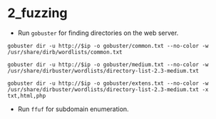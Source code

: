 # 2_fuzzing

- Run `gobuster` for finding directories on the web server.

```shell
gobuster dir -u http://$ip -o gobuster/common.txt --no-color -w /usr/share/dirb/wordlists/common.txt 
```

```shell
gobuster dir -u http://$ip -o gobuster/medium.txt --no-color -w /usr/share/dirbuster/wordlists/directory-list-2.3-medium.txt 
```

```shell
gobuster dir -u http://$ip -o gobuster/extens.txt --no-color -w /usr/share/dirbuster/wordlists/directory-list-2.3-medium.txt -x txt,html,php 
```

- Run `ffuf` for subdomain enumeration. 
